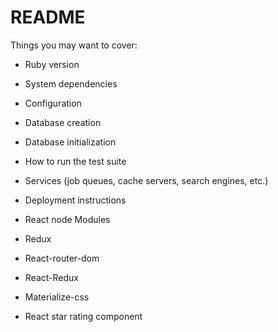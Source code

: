 # README

Things you may want to cover:

* Ruby version

* System dependencies

* Configuration

* Database creation

* Database initialization

* How to run the test suite

* Services (job queues, cache servers, search engines, etc.)

* Deployment instructions

* React node Modules

* Redux

* React-router-dom

* React-Redux

* Materialize-css

* React star rating component

